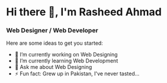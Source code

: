 # Hi there 👋, I'm Rasheed Ahmad

### Web Designer / Web Developer

Here are some ideas to get you started:

- 🔭 I’m currently working on Web Designing
- 🌱 I’m currently learning Web Development
- 💬 Ask me about Web Designing
- ⚡ Fun fact: Grew up in Pakistan, I've never tasted...
